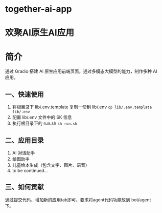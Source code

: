 # together-ai-app

# 欢聚AI原生AI应用

# 简介
通过 Gradio 搭建 AI 原生应用前端页面，通过多模态大模型的能力，制作多种 AI 应用。

## 一、快速使用
1. 将根目录下 lib/.env.template 复制一份到 lib/.env
`cp lib/.env.template lib/.env`
2. 配置 lib/.env 文件中的 SK 信息
3. 执行根目录下的 run.sh
`sh run.sh`

## 二、应用目录
1. AI 对话助手
2. 绘图助手
3. 儿童绘本生成（包含文字、图片、语音）
4. to be continued...

## 三、如何贡献
通过提交代码，增加新的应用tab即可，要求将agent代码功能放到 bot/agent下。
